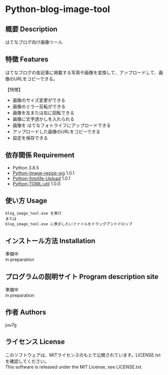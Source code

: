 # Python-blog-image-tool

## 概要 Description
はてなブログ向け画像ツール

## 特徴 Features
はてなブログの各記事に掲載する写真や画像を変換して、アップロードして、画像のURLをコピーできる。


【特徴】
- 画像のサイズ変更ができる
- 画像のミラー反転ができる
- 画像を左または右に回転できる
- 画像に文字透かしを入れられる
- 画像を はてなフォトライフにアップロードできる
- アップロードした画像のURLをコピーできる
- 設定を保存できる

## 依存関係 Requirement

- Python 3.8.5  
- [Python-Image-resize-sig](Python-Image-resize-sig)	1.0.1
- [Python-fotolife-Upload](Python-fotolife-Upload)	1.0.1
- [Python-TOML-util](Python-TOML-util)	1.0.0

## 使い方 Usage

    blog_image_tool.exe を実行
	または
    blog_image_tool.exe に表示したいファイルをドラッグアンドドロップ


## インストール方法 Installation

準備中  
in preparation  

## プログラムの説明サイト Program description site

準備中  
in preparation  



## 作者 Authors
juu7g

## ライセンス License
このソフトウェアは、MITライセンスのもとで公開されています。LICENSE.txtを確認してください。  
This software is released under the MIT License, see LICENSE.txt.

